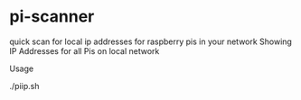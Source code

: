 # pi-scanner
quick scan for local ip addresses for raspberry pis in your network
Showing IP Addresses for all Pis on local network

Usage

./piip.sh
